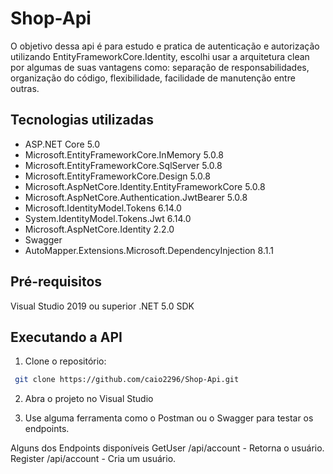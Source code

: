 # Shop-Api
O objetivo dessa api é para estudo e pratica de autenticação e autorização utilizando EntityFrameworkCore.Identity, escolhi usar a arquitetura clean por algumas de suas vantagens como: separação de responsabilidades, organização do código, flexibilidade, facilidade de manutenção entre outras.

## Tecnologias utilizadas
- ASP.NET Core 5.0
- Microsoft.EntityFrameworkCore.InMemory 5.0.8
- Microsoft.EntityFrameworkCore.SqlServer 5.0.8
- Microsoft.EntityFrameworkCore.Design 5.0.8
- Microsoft.AspNetCore.Identity.EntityFrameworkCore 5.0.8
- Microsoft.AspNetCore.Authentication.JwtBearer 5.0.8
- Microsoft.IdentityModel.Tokens 6.14.0
- System.IdentityModel.Tokens.Jwt 6.14.0
- Microsoft.AspNetCore.Identity 2.2.0
- Swagger
- AutoMapper.Extensions.Microsoft.DependencyInjection 8.1.1

## Pré-requisitos
Visual Studio 2019 ou superior
.NET 5.0 SDK


## Executando a API
1. Clone o repositório:
```bash
 git clone https://github.com/caio2296/Shop-Api.git
 ```
2. Abra o projeto no Visual Studio

3. Use alguma ferramenta como o Postman ou o Swagger para testar os endpoints.

Alguns dos Endpoints disponíveis GetUser /api/account - Retorna o usuário. Register /api/account - Cria um usuário.
